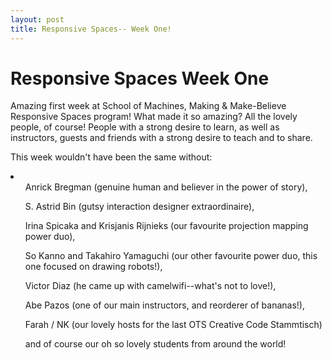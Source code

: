 ```yaml
---
layout: post
title: Responsive Spaces-- Week One!
---
```


# Responsive Spaces Week One

Amazing first week at School of Machines, Making & Make-Believe Responsive Spaces program! What made it so amazing? All the lovely people, of course! People with a strong desire to learn, as well as instructors, guests and friends with a strong desire to teach and to share.

This week wouldn't have been the same without: 
<li>
<ul>Anrick Bregman (genuine human and believer in the power of story),</ul> 
<ul>S. Astrid Bin (gutsy interaction designer extraordinaire), </ul>
<ul>Irina Spicaka and Krisjanis Rijnieks (our favourite projection mapping power duo), </ul>
<ul>So Kanno and Takahiro Yamaguchi (our other favourite power duo, this one focused on drawing robots!), </ul>
<ul>Victor Diaz (he came up with camelwifi--what's not to love!), </ul>
<ul>Abe Pazos (one of our main instructors, and reorderer of bananas!), </ul>
<ul>Farah / NK (our lovely hosts for the last OTS Creative Code Stammtisch)</ul>
<ul>and of course our oh so lovely students from around the world!</ul>
</li>
<!--

[Week One in Pictures!](https://raw.githubusercontent.com/schoolofma/schoolofma.github.io/master/i/weekOne.png "Week One")
-->
<img src="{{ site.baseurl }}i/RS_Week1_11_s.jpg" class="pic">
<img src="{{ site.baseurl }}i/RS_Week1_12_s.jpg" class="pic">
<img src="{{ site.baseurl }}i/RS_Week1_08_s.jpg" class="pic">
<img src="{{ site.baseurl }}i/RS_Week1_04_s.png" class="pic">
<img src="{{ site.baseurl }}i/RS_Week1_01_s.png" class="pic">
<img src="{{ site.baseurl }}i/projection.jpg" class="pic">
<img src="{{ site.baseurl }}i/projection02.JPG" class="pic">
<img src="{{ site.baseurl }}i/RS_Week1_03_s.png" class="pic">
<img src="{{ site.baseurl }}i/RS_Week1_06_s.jpg" class="pic">
<img src="{{ site.baseurl }}i/RS_Week1_07_s.jpg" class="pic">
<img src="{{ site.baseurl }}i/RS_Week1_14_s.jpg" class="pic">
<img src="{{ site.baseurl }}i/RS_Week1_02_s.png" class="pic">
<img src="{{ site.baseurl }}i/RS_Week1_16_s.jpg" class="pic">


